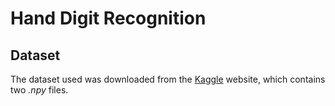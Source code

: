 # Hand Digit Recognition
## Dataset
The dataset used was downloaded from the [Kaggle](https://www.kaggle.com/ardamavi/sign-language-digits-dataset) website, which contains two *.npy* files. 
